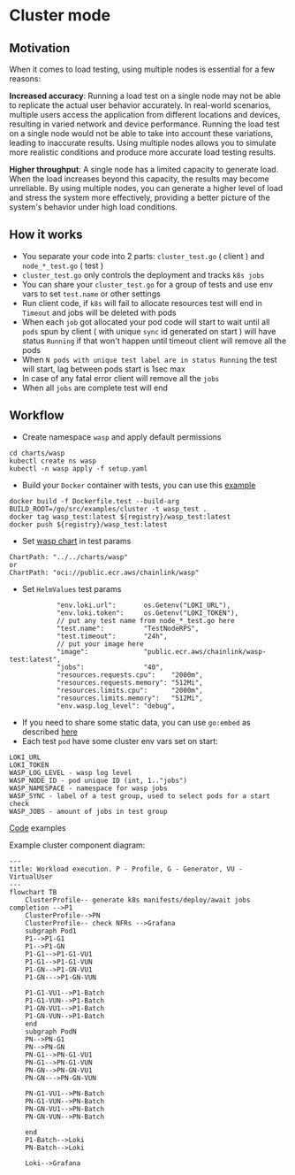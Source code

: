 # Cluster mode

## Motivation

When it comes to load testing, using multiple nodes is essential for a few reasons:

**Increased accuracy**: Running a load test on a single node may not be able to replicate the actual user behavior accurately. In real-world scenarios, multiple users access the application from different locations and devices, resulting in varied network and device performance. Running the load test on a single node would not be able to take into account these variations, leading to inaccurate results. Using multiple nodes allows you to simulate more realistic conditions and produce more accurate load testing results.

**Higher throughput**: A single node has a limited capacity to generate load. When the load increases beyond this capacity, the results may become unreliable. By using multiple nodes, you can generate a higher level of load and stress the system more effectively, providing a better picture of the system's behavior under high load conditions.

## How it works
- You separate your code into 2 parts: `cluster_test.go` ( client ) and `node_*_test.go` ( test )
- `cluster_test.go` only controls the deployment and tracks `k8s jobs`
- You can share your `cluster_test.go` for a group of tests and use env vars to set `test.name` or other settings
- Run client code, if `k8s` will fail to allocate resources test will end in `Timeout` and jobs will be deleted with pods
- When each `job` got allocated your pod code will start to wait until all `pods` spun by client ( with unique `sync` id generated on start ) will have status `Running` if that won't happen until timeout client will remove all the pods
- When `N pods with unique test label are in status Running` the test will start, lag between pods start is 1sec max
- In case of any fatal error client will remove all the `jobs`
- When all `jobs` are complete test will end

## Workflow
- Create namespace `wasp` and apply default permissions
```
cd charts/wasp
kubectl create ns wasp
kubectl -n wasp apply -f setup.yaml
```
- Build your `Docker` container with tests, you can use this [example](Dockerfile)
```
docker build -f Dockerfile.test --build-arg BUILD_ROOT=/go/src/examples/cluster -t wasp_test .
docker tag wasp_test:latest ${registry}/wasp_test:latest
docker push ${registry}/wasp_test:latest
```

- Set [wasp chart](charts/wasp) in test params
```
ChartPath: "../../charts/wasp"
or 
ChartPath: "oci://public.ecr.aws/chainlink/wasp"
```
- Set `HelmValues` test params
```
			"env.loki.url":       os.Getenv("LOKI_URL"),
			"env.loki.token":     os.Getenv("LOKI_TOKEN"),
			// put any test name from node_*_test.go here
			"test.name":          "TestNodeRPS",
			"test.timeout":       "24h",
			// put your image here
			"image":              "public.ecr.aws/chainlink/wasp-test:latest",
			"jobs":               "40",
			"resources.requests.cpu":    "2000m",
			"resources.requests.memory": "512Mi",
			"resources.limits.cpu":      "2000m",
			"resources.limits.memory":   "512Mi",
			"env.wasp.log_level": "debug",
```
- If you need to share some static data, you can use `go:embed` as described [here](http://www.inanzzz.com/index.php/post/1rwm/including-and-reading-static-files-with-embed-directive-at-compile-time-in-golang)
- Each test `pod` have some cluster env vars set on start:
```
LOKI_URL
LOKI_TOKEN
WASP_LOG_LEVEL - wasp log level
WASP_NODE_ID - pod unique ID (int, 1.."jobs")
WASP_NAMESPACE - namespace for wasp jobs
WASP_SYNC - label of a test group, used to select pods for a start check
WASP_JOBS - amount of jobs in test group
```

[Code](examples/cluster) examples

Example cluster component diagram:
```mermaid
---
title: Workload execution. P - Profile, G - Generator, VU - VirtualUser
---
flowchart TB
    ClusterProfile-- generate k8s manifests/deploy/await jobs completion -->P1
    ClusterProfile-->PN
    ClusterProfile-- check NFRs -->Grafana
    subgraph Pod1
    P1-->P1-G1
    P1-->P1-GN
    P1-G1-->P1-G1-VU1
    P1-G1-->P1-G1-VUN
    P1-GN-->P1-GN-VU1
    P1-GN--->P1-GN-VUN

    P1-G1-VU1-->P1-Batch
    P1-G1-VUN-->P1-Batch
    P1-GN-VU1-->P1-Batch
    P1-GN-VUN-->P1-Batch
    end
    subgraph PodN
    PN-->PN-G1
    PN-->PN-GN
    PN-G1-->PN-G1-VU1
    PN-G1-->PN-G1-VUN
    PN-GN-->PN-GN-VU1
    PN-GN--->PN-GN-VUN

    PN-G1-VU1-->PN-Batch
    PN-G1-VUN-->PN-Batch
    PN-GN-VU1-->PN-Batch
    PN-GN-VUN-->PN-Batch

    end
    P1-Batch-->Loki
    PN-Batch-->Loki

    Loki-->Grafana

```